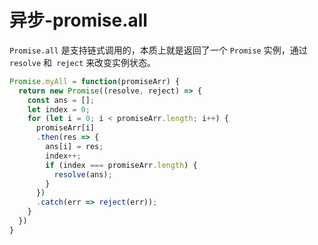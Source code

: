# 异步-promise.all

`Promise.all` 是支持链式调用的，本质上就是返回了一个 `Promise` 实例，通过 `resolve` 和` reject` 来改变实例状态。

```js
Promise.myAll = function(promiseArr) {
  return new Promise((resolve, reject) => {
    const ans = [];
    let index = 0;
    for (let i = 0; i < promiseArr.length; i++) {
      promiseArr[i]
      .then(res => {
        ans[i] = res;
        index++;
        if (index === promiseArr.length) {
          resolve(ans);
        }
      })
      .catch(err => reject(err));
    }
  })
}

```